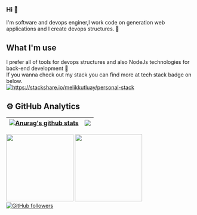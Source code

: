 ### Hi 👋

<!--
**melikkutluay/melikkutluay** is a ✨ _special_ ✨ repository because its `README.md` (this file) appears on your GitHub profile.

Here are some ideas to get you started:

- 🔭 I’m currently working on ...
- 🌱 I’m currently learning ...
- 👯 I’m looking to collaborate on ...
- 🤔 I’m looking for help with ...
- 💬 Ask me about ...
- 📫 How to reach me: ...
- 😄 Pronouns: ...
- ⚡ Fun fact: ...
-->
I'm software and devops enginer,I work code on generation web applications and I create devops structures. 🔭
<br/>
## What I'm use
I prefer all of tools for devops structures and also NodeJs technologies for back-end development 🌱
<br/>
If you wanna check out my stack you can find more at tech stack badge on below.<br/>
<a href="https://stackshare.io/melikkutluay/personal-stack">
    <img src="http://img.shields.io/badge/tech-stack-0690fa.svg?style=flat" alt="https://stackshare.io/melikkutluay/personal-stack">
</a>
<!--<br/>If you wanna check out my blog you can find more at topic on below.<br/>
<a href="https://melikkutluay.medium.com"><img src="https://img.shields.io/badge/medium-blog-0690fa.svg" alt="https://melikkutluay.medium.com"></a>
-->

## ⚙️ GitHub Analytics


| <a href="https://github.com/melikkutluay/github-readme-stats"><img align="center" src="https://github-readme-stats.vercel.app/api?username=melikkutluay&show_icons=true&include_all_commits=true&theme=buefy&hide_border=true" alt="Anurag's github stats" /></a> | <a href="https://github.com/melikkutluay/github-readme-stats"><img align="center" src="https://github-readme-stats.vercel.app/api/top-langs/?username=melikkutluay&layout=compact&theme=buefy&hide_border=true" /></a> |
| ------------- | ------------- |


<img height="180em" src="https://github-readme-stats-eight-theta.vercel.app/api?username=melikkutluay&show_icons=true&theme=radical&include_all_commits=true&count_private=true"/>    <img height="180em" src="https://github-readme-stats-eight-theta.vercel.app/api/top-langs/?username=melikkutluay&layout=compact&langs_count=8&theme=radical"/>
<br/>
[![GitHub followers](https://img.shields.io/github/followers/melikkutluay?style=social)](https://www.github.com/melikkutluay)
